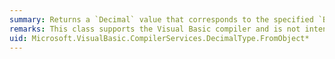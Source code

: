 ```yaml
---
summary: Returns a `Decimal` value that corresponds to the specified `Boolean` value and optional number format information.
remarks: This class supports the Visual Basic compiler and is not intended to be used directly from your code.
uid: Microsoft.VisualBasic.CompilerServices.DecimalType.FromObject*
---
```

